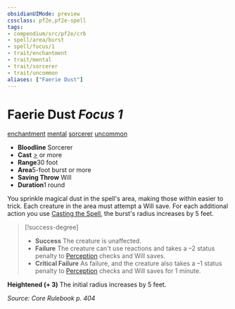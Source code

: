 ```yaml
---
obsidianUIMode: preview
cssclass: pf2e,pf2e-spell
tags:
- compendium/src/pf2e/crb
- spell/area/burst
- spell/focus/1
- trait/enchantment
- trait/mental
- trait/sorcerer
- trait/uncommon
aliases: ["Faerie Dust"]
---
```

# Faerie Dust *Focus 1*   
[enchantment](../../Rules/traits/enchantment.md)  [mental](../../Rules/traits/mental.md)  [sorcerer](../../Rules/traits/sorcerer.md)  [uncommon](../../Rules/traits/uncommon.md)  

- **Bloodline** Sorcerer
- **Cast** [>](../../Rules/core-rulebook/chapter-9-playing-the-game.md#Actions "Single Action") or more 
- **Range**30 foot
- **Area**5-foot burst or more
- **Saving Throw** Will
- **Duration**1 round

You sprinkle magical dust in the spell's area, making those within easier to trick. Each creature in the area must attempt a Will save. For each additional action you use [Casting the Spell](../../Rules/actions/cast-a-spell.md), the burst's radius increases by 5 feet.

> [!success-degree] 
> - **Success** The creature is unaffected.
> - **Failure** The creature can't use reactions and takes a –2 status penalty to [Perception](../skills.md#Perception) checks and Will saves.
> - **Critical Failure** As failure, and the creature also takes a –1 status penalty to [Perception](../skills.md#Perception) checks and Will saves for 1 minute.

**Heightened (+ 3)** The initial radius increases by 5 feet.

*Source: Core Rulebook p. 404*